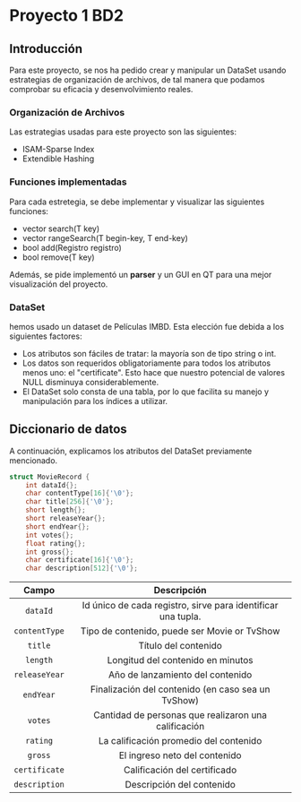# Proyecto 1 BD2

## Introducción 

Para este proyecto, se nos ha pedido crear y manipular un DataSet usando estrategias de organización de archivos, de tal manera que podamos comprobar su eficacia y desenvolvimiento reales. 

### Organización de Archivos

Las estrategias usadas para este proyecto son las siguientes:

- ISAM-Sparse Index
- Extendible Hashing

### Funciones implementadas

Para cada estretegia, se debe implementar y visualizar las siguientes funciones:

- vector<Registro> search(T key)
- vector<Registro> rangeSearch(T begin-key, T end-key)
- bool add(Registro registro)
- bool remove(T key)

Además, se pide implementó un **parser** y un GUI en QT para una mejor visualización del proyecto.  

### DataSet
hemos usado un dataset de Películas IMBD. Esta elección fue debida a los siguientes factores:
- Los atributos son fáciles de tratar: la mayoría son de tipo string o int.
- Los datos son requeridos obligatoriamente para todos los atributos menos uno: el "certificate". Esto hace que nuestro potencial de valores NULL disminuya considerablemente.
- El DataSet solo consta de una tabla, por lo que facilita su manejo y manipulación para los índices a utilizar.



## Diccionario de datos

A continuación, explicamos los atributos del DataSet previamente mencionado.

```c++
struct MovieRecord {
    int dataId{};
    char contentType[16]{'\0'};
    char title[256]{'\0'};
    short length{};
    short releaseYear{};
    short endYear{};
    int votes{};
    float rating{};
    int gross{};
    char certificate[16]{'\0'};
    char description[512]{'\0'};
```

|       Campo       |                         Descripción                          |
|:-----------------:|:------------------------------------------------------------:|
|   ```dataId```    | Id único de cada registro, sirve para identificar una tupla. |
| ```contentType``` |         Tipo de contenido, puede ser Movie or TvShow         |
|    ```title```    |                     Título del contenido                     |
|   ```length```    |              Longitud del contenido en minutos               |
| ```releaseYear``` |               Año de lanzamiento del contenido               |
|   ```endYear```   |      Finalización del contenido (en caso sea un TvShow)      |
|    ```votes```    |     Cantidad de personas que realizaron una calificación     |
|   ```rating```    |            La calificación promedio del contenido            |
|    ```gross```    |                El ingreso neto del contenido                 |
| ```certificate``` |                 Calificación del certificado                 |
| ```description``` |                  Descripción del contenido                   |

